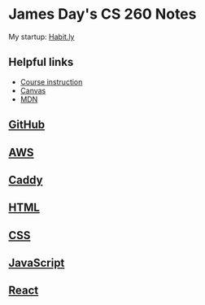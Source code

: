 # James Day's CS 260 Notes

My startup: [Habit.ly](http://habitly.click)

## Helpful links

- [Course instruction](https://github.com/webprogramming260)
- [Canvas](https://byu.instructure.com)
- [MDN](https://developer.mozilla.org)

## [GitHub](Notes/GitHub.md)

## [AWS](Notes/AWS.md)

## [Caddy](Notes/Caddy.md)

## [HTML](Notes/HTML.md)

## [CSS](Notes/CSS.md)

## [JavaScript](Notes/JavaScript.md)

## [React](Notes/React.md)
